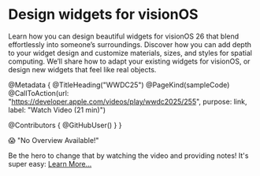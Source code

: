 # Design widgets for visionOS

Learn how you can design beautiful widgets for visionOS 26 that blend effortlessly into someone’s surroundings. Discover how you can add depth to your widget design and customize materials, sizes, and styles for spatial computing. We’ll share how to adapt your existing widgets for visionOS, or design new widgets that feel like real objects.

@Metadata {
   @TitleHeading("WWDC25")
   @PageKind(sampleCode)
   @CallToAction(url: "https://developer.apple.com/videos/play/wwdc2025/255", purpose: link, label: "Watch Video (21 min)")

   @Contributors {
      @GitHubUser(<replace this with your GitHub handle>)
   }
}

😱 "No Overview Available!"

Be the hero to change that by watching the video and providing notes! It's super easy:
 [Learn More…](https://wwdcnotes.com/documentation/wwdcnotes/contributing)
